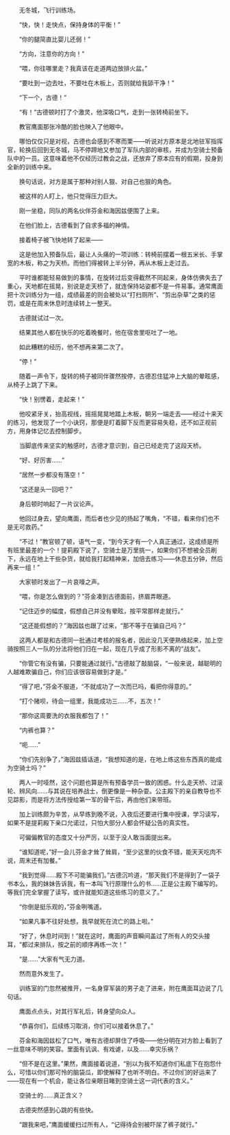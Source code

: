 　　无冬城，飞行训练场。

　　“快，快！走快点，保持身体的平衡！”

　　“你的腿简直比婴儿还弱！”

　　“方向，注意你的方向！”

　　“喂，你往哪里走？我真该在走道两边放排火盆。”

　　“要吐到一边去吐，不要吐在木板上，否则就给我舔干净！”

　　“下一个，古德！”

　　“有！”古德顿时打了个激灵，他深吸口气，走到一张转椅前坐下。

　　教官鹰面那张冷酷的脸也映入了他眼中。

　　哪怕仅仅只是对视，古德也会感到不寒而栗——听说对方原本是北地驻军指挥官，轮换后回到无冬城，马不停蹄地又参加了军队内部的审核，并成为空骑士预备队中的一员。这意味着他不仅经历过教会之战，还放弃了原本应有的假期，投身到全新的训练中来。

　　换句话说，对方是属于那种对别人狠、对自己也狠的角色。

　　被这样的人盯上，他只觉得压力巨大。

　　刚一坐稳，同队的两名伙伴芬金和海因兹便围了上来。

　　在他们脸上，古德看到了自求多福的神情。

　　接着椅子被飞快地转了起来——

　　这是他加入预备队后，最让人头痛的一项训练：转椅前摆着一根五米长、手掌宽的木板，称之为天桥。而他们得被转上半分钟，再从木板上走过去。

　　平时谁都能轻易做到的事情，在旋转过后变得截然不同起来，身体仿佛失去了重心，天地都在摇晃，别说是走天桥了，就连保持站姿都不是一件易事。通常鹰面把十次训练分为一组，成绩最差的则会被处以“打扫厕所”、“剪出杂草”之类的惩罚，或是在周末休息时连续转上一整天。

　　古德就试过一次。

　　结果其他人都在快乐的吃着晚餐时，他在宿舍里呕吐了一地。

　　如此糟糕的经历，他不想再来第二次了。

　　“停！”

　　随着一声令下，旋转的椅子被同伴骤然按停，古德忍住猛冲上大脑的晕眩感，从椅子上跳了下来。

　　“快！别愣着，走起来！”

　　他咬紧牙关，抬高视线，摇摇晃晃地踏上木板，朝另一端走去——经过十来天的练习，他发现了一个小诀窍，那便是盯着脚下反而更容易失稳，还不如正视前方，用身体记忆去控制脚步。

　　当脚底传来坚实的触感时，古德才意识到，自己已经走完了这段天桥。

　　“好、好厉害……”

　　“居然一步都没有落空！”

　　“这还是头一回吧？”

　　身后顿时响起了一片议论声。

　　他回过身去，望向鹰面，而后者也少见的扬起了嘴角，“不错，看来你们也不是无可救药。”

　　“不过！”教官顿了顿，语气一变，“到今天才有一个人真正通过，这成绩是所有班里最差的一个！提莉殿下说了，空骑士是万里挑一，如果你们不想被全员刷下，永远在地上干些杂货，就给我打起精神来，加倍去练习——休息五分钟，然后再来一组！”

　　大家顿时发出了一片哀嚎之声。

　　“喂，你是怎么做到的？”芬金凑到古德面前，挤眉弄眼道。

　　“记住迈步的幅度，假想自己并没有晕眩，按平常那样走就行。”

　　“这还能假想的？”海因兹也跟了过来，“那不等于在骗自己吗？”

　　这两人都是和古德同一批通过考核的报名者，因此没几天便熟络起来，加上空骑按照三人一队的分法将他们归在一起，现在几乎成了形影不离的“战友”。

　　“你管它有没有骗，只要能通过就行。”古德敲了敲脑袋，“一般来说，越聪明的人越难欺骗自己，你们应该很容易做到才是。”

　　“得了吧，”芬金不服道，“不就成功了一次而已吗，看把你得意的。”

　　“打个赌呗，待会一组里，我能成功三……不，五次！”

　　“那你这周要洗的衣服我都包了！”

　　“内裤也算？”

　　“呃……”

　　“你们先别争了，”海因兹插话道，“我想知道的是，在地上练这些东西真的能成为空骑士吗？”

　　两人一时哑然，这个问题也算是所有预备学员一致的困惑。什么走天桥、过滚轮、辨风向……与其说在培养战士，倒更像是一种杂耍。公主殿下的亲自教导也不见踪影，而是将方法传授给第一军的骨干后，再由他们来带班。

　　加上训练颇为辛苦，从早练到晚不说，入夜后还要进行集中授课，学习读写，如果不是提莉殿下亲口允诺过，只怕大部分人都会怀疑公告的真实性。

　　可偏偏教官的态度又十分严厉，以至于没人敢当面提出来。

　　“谁知道呢，”好一会儿芬金才耸了耸肩，“至少这里的伙食不错，能天天吃肉不说，周末还有加餐。”

　　“我到觉得……殿下不可能骗我们。”古德沉吟道，“那天我们不是得到了一袋子书本么，我的妹妹告诉我，有一本叫飞行原理什么的书……正是公主殿下编写的。等我们完全掌握了读写，或许就能知道这些练习的意义了。”

　　“你倒是挺乐观的，”芬金咧嘴道。

　　“如果凡事不往好处想，我早就死在流亡的路上啦。”

　　“好了，休息时间到！”就在这时，鹰面的声音瞬间盖过了所有人的交头接耳，“都过来排队，按之前的顺序再练一次！”

　　“是……”大家有气无力道。

　　然而意外发生了。

　　训练室的门忽然被推开，一名身穿军装的男子走了进来，附在鹰面耳边说了几句话。

　　鹰面点点头，对其行军礼后，转身望向众人。

　　“恭喜你们，后续练习取消，你们可以接着休息了。”

　　芬金和海因兹松了口气，唯有古德却屏住了呼吸——他分明在对方脸上看到了一丝意味不明的笑容。里面有讥讽、有戏谑，以及……幸灾乐祸？

　　“但不是在这里。”果然，鹰面接着说道，“别以为我不知道你们私底下在抱怨什么，可惜以你们那可怜的脑袋瓜，即使解释了也听不明白。不过你们的好运来了——现在有一个机会，能让各位亲眼目睹到空骑士这一词代表的含义。”

　　空骑士的……真正含义？

　　古德突然感到心跳的有些快。

　　“跟我来吧，”鹰面缓缓扫过所有人，“记得待会别被吓尿了裤子就行。”

